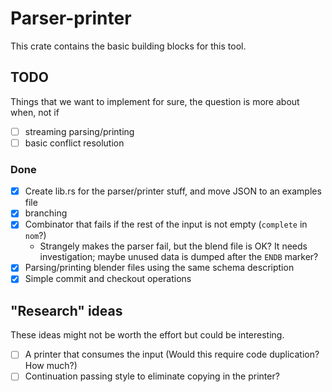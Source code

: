 # Parser-printer

This crate contains the basic building blocks for this tool.

## TODO

Things that we want to implement for sure, the question is more about when, not if

- [ ] streaming parsing/printing
- [ ] basic conflict resolution

### Done

- [x] Create lib.rs for the parser/printer stuff, and move JSON to an examples file
- [x] branching
- [x] Combinator that fails if the rest of the input is not empty (`complete` in `nom`?)
  - Strangely makes the parser fail, but the blend file is OK? It needs investigation; maybe unused data is dumped after the `ENDB` marker?
- [x] Parsing/printing blender files using the same schema description
- [x] Simple commit and checkout operations

## "Research" ideas

These ideas might not be worth the effort but could be interesting.

- [ ] A printer that consumes the input (Would this require code duplication? How much?)
- [ ] Continuation passing style to eliminate copying in the printer?
